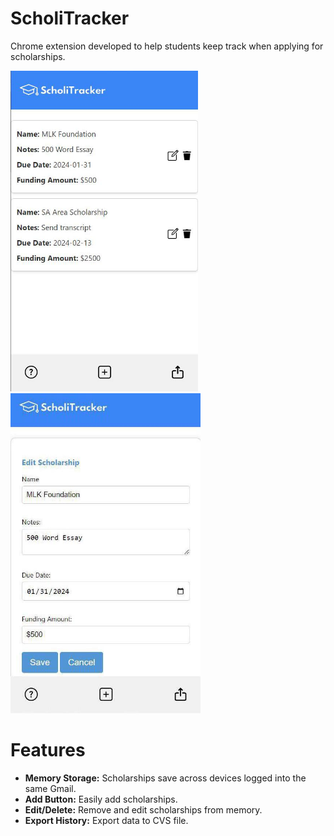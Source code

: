 # ScholiTracker 



Chrome extension developed to help students keep track when applying for scholarships.



<img src="demoimg-1.jpg" width="300"/> <img src="demoimg-2.jpg" width="304"/>

# Features 

- **Memory Storage:** Scholarships save across devices logged into the same Gmail.
- **Add Button:** Easily add scholarships.
- **Edit/Delete:** Remove and edit scholarships from memory.
- **Export History:** Export data to CVS file.
